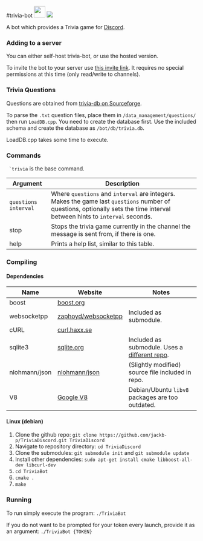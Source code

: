 #trivia-bot <img src="https://cdn.discordapp.com/attachments/164732409919569920/205700949304541184/emoji.png" width="30" height="30" /> <img src="https://travis-ci.org/jackb-p/trivia-bot.svg?branch=release" />

A bot which provides a Trivia game for [Discord](https://discordapp.com/).


### Adding to a server
You can either self-host trivia-bot, or use the hosted version.

To invite the bot to your server use [this invite link](https://discordapp.com/oauth2/authorize?client_id=199657080083316737&scope=bot).
It requires no special permissions at this time (only read/write to channels).


### Trivia Questions
Questions are obtained from [trivia-db on Sourceforge](https://sourceforge.net/projects/triviadb/).

To parse the `.txt` question files, place them in `/data_management/questions/` then run `LoadDB.cpp`. 
You need to create the database first. Use the included schema and create the database as `/bot/db/trivia.db`.

LoadDB.cpp takes some time to execute.


### Commands
`` `trivia`` is the base command.

| Argument | Description |
| --- | --- |
| `questions` `interval` | Where `questions` and `interval` are integers. Makes the game last `questions` number of questions, optionally sets the time interval between hints to `interval` seconds. | 
| stop | Stops the trivia game currently in the channel the message is sent from, if there is one. |
| help | Prints a help list, similar to this table. |


### Compiling
#### Dependencies
| Name | Website | Notes |
| --- | --- | --- |
| boost | [boost.org](http://www.boost.org/) | |
| websocketpp | [zaphoyd/websocketpp](https://github.com/zaphoyd/websocketpp) | Included as submodule. |
| cURL | [curl.haxx.se](https://curl.haxx.se/) | |
| sqlite3 | [sqlite.org](https://www.sqlite.org/) | Included as submodule. Uses a [different repo](https://github.com/azadkuh/sqlite-amalgamation/). |
| nlohmann/json | [nlohmann/json](https://github.com/nlohmann/json) | (Slightly modified) source file included in repo. |
| V8 | [Google V8](https://developers.google.com/v8/) | Debian/Ubuntu `libv8` packages are too outdated. |

#### Linux (debian)
1. Clone the github repo: `git clone https://github.com/jackb-p/TriviaDiscord.git TriviaDiscord`
2. Navigate to repository directory: `cd TriviaDiscord`
3. Clone the submodules: `git submodule init` and `git submodule update`
4. Install other dependencies: `sudo apt-get install cmake libboost-all-dev libcurl-dev`
5. `cd TriviaBot`
6. `cmake .`
7. `make`


### Running
To run simply execute the program: `./TriviaBot`

If you do not want to be prompted for your token every launch, provide it as an argument: `./TriviaBot {TOKEN}`
